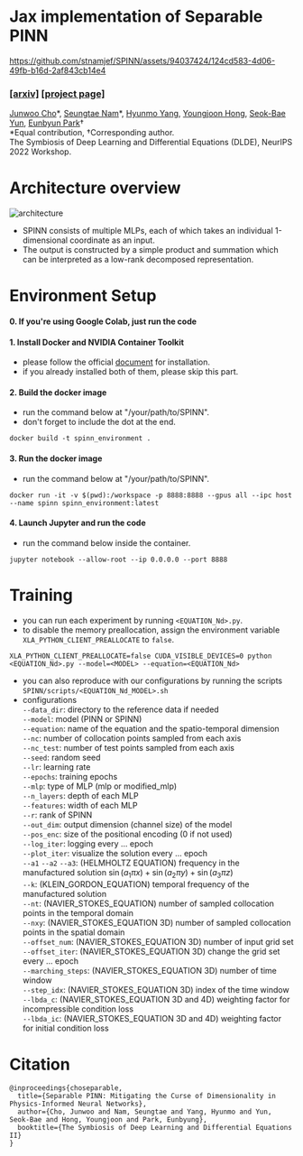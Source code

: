 # Jax implementation of Separable PINN


https://github.com/stnamjef/SPINN/assets/94037424/124cd583-4d06-49fb-b16d-2af843cb14e4


### [[arxiv]](https://arxiv.org/abs/2306.15969) [[project page]](https://jwcho5576.github.io/spinn_project_page/)

[Junwoo Cho](https://github.com/jwcho5576)\*, 
[Seungtae Nam](https://github.com/stnamjef)\*, 
[Hyunmo Yang](https://github.com/extremebird),
[Youngjoon Hong](https://www.youngjoonhong.com/), 
[Seok-Bae Yun](https://seokbaeyun.wordpress.com/), 
[Eunbyun Park](https://silverbottlep.github.io/)&dagger;\
*Equal contribution, &dagger;Corresponding author.\
The Symbiosis of Deep Learning and Differential Equations (DLDE), NeurIPS 2022 Workshop.







# Architecture overview
![architecture](https://github.com/stnamjef/SPINN/assets/94037424/bab3aa81-2985-4b7b-9a2b-c901ba1a86a7)

* SPINN consists of multiple MLPs, each of which takes an individual 1-dimensional coordinate as an input.
* The output is constructed by a simple product and summation which can be interpreted as a low-rank decomposed representation.



# Environment Setup
#### 0. If you're using Google Colab, just run the code

#### 1. Install Docker and NVIDIA Container Toolkit
* please follow the official [document](https://docs.nvidia.com/datacenter/cloud-native/container-toolkit/install-guide.html#docker) for installation.
* if you already installed both of them, please skip this part.

#### 2. Build the docker image
* run the command below at "/your/path/to/SPINN".
* don't forget to include the dot at the end.
```
docker build -t spinn_environment .
```

#### 3. Run the docker image
* run the command below at "/your/path/to/SPINN".
```
docker run -it -v $(pwd):/workspace -p 8888:8888 --gpus all --ipc host --name spinn spinn_environment:latest
```

#### 4. Launch Jupyter and run the code
* run the command below inside the container.
```
jupyter notebook --allow-root --ip 0.0.0.0 --port 8888
```

# Training 
* you can run each experiment by running ```<EQUATION_Nd>.py```.
* to disable the memory preallocation, assign the environment variable ```XLA_PYTHON_CLIENT_PREALLOCATE``` to ```false```.
```
XLA_PYTHON_CLIENT_PREALLOCATE=false CUDA_VISIBLE_DEVICES=0 python <EQUATION_Nd>.py --model=<MODEL> --equation=<EQUATION_Nd>
```
* you can also reproduce with our configurations by running the scripts ```SPINN/scripts/<EQUATION_Nd_MODEL>.sh```
* configurations   
```--data_dir```: directory to the reference data if needed   
```--model```: model (PINN or SPINN)   
```--equation```: name of the equation and the spatio-temporal dimension   
```--nc```: number of collocation points sampled from each axis   
```--nc_test```: number of test points sampled from each axis   
```--seed```: random seed   
```--lr```: learning rate   
```--epochs```: training epochs   
```--mlp```: type of MLP (mlp or modified_mlp)   
```--n_layers```: depth of each MLP   
```--features```: width of each MLP   
```--r```: rank of SPINN   
```--out_dim```: output dimension (channel size) of the model   
```--pos_enc```: size of the positional encoding (0 if not used)   
```--log_iter```: logging every ... epoch   
```--plot_iter```: visualize the solution every ... epoch   
```--a1``` ```--a2``` ```--a3```: (HELMHOLTZ EQUATION) frequency in the manufactured solution $\sin(a_1\pi x)+\sin(a_2\pi y)+\sin(a_3\pi z)$   
```--k```: (KLEIN_GORDON_EQUATION) temporal frequency of the manufactured solution   
```--nt```: (NAVIER_STOKES_EQUATION) number of sampled collocation points in the temporal domain   
```--nxy```: (NAVIER_STOKES_EQUATION 3D) number of sampled collocation points in the spatial domain   
```--offset_num```: (NAVIER_STOKES_EQUATION 3D) number of input grid set   
```--offset_iter```: (NAVIER_STOKES_EQUATION 3D) change the grid set every ... epoch   
```--marching_steps```: (NAVIER_STOKES_EQUATION 3D) number of time window   
```--step_idx```: (NAVIER_STOKES_EQUATION 3D) index of the time window   
```--lbda_c```: (NAVIER_STOKES_EQUATION 3D and 4D) weighting factor for incompressible condition loss   
```--lbda_ic```: (NAVIER_STOKES_EQUATION 3D and 4D) weighting factor for initial condition loss   

# Citation

```
@inproceedings{choseparable,
  title={Separable PINN: Mitigating the Curse of Dimensionality in Physics-Informed Neural Networks},
  author={Cho, Junwoo and Nam, Seungtae and Yang, Hyunmo and Yun, Seok-Bae and Hong, Youngjoon and Park, Eunbyung},
  booktitle={The Symbiosis of Deep Learning and Differential Equations II}
}
```
